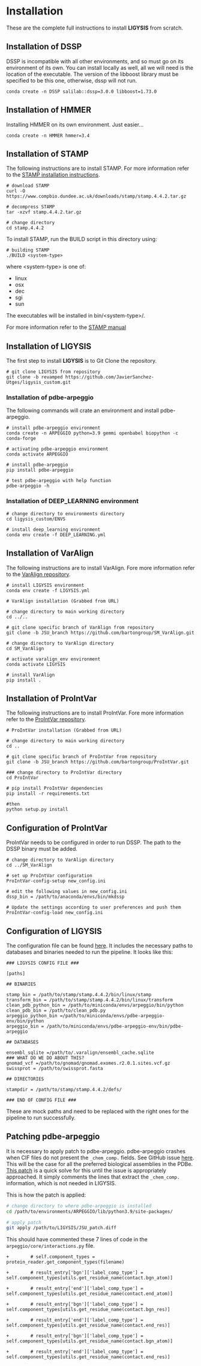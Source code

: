 # Installation

These are the complete full instructions to install **LIGYSIS** from scratch.

## Installation of DSSP

DSSP is incompatible with all other environments, and so must go on its environment of its own. You can install locally as well, all we will need is the location of the executable. The version of the libboost library must be specified to be this one, otherwise, dssp will not run.

```
conda create -n DSSP salilab::dssp=3.0.0 libboost=1.73.0
```

## Installation of HMMER

Installing HMMER on its own environment. Just easier...

```
conda create -n HMMER hmmer=3.4
```

## Installation of STAMP

The following instructions are to install STAMP. For more information refer to the [STAMP installation instructions](https://www.compbio.dundee.ac.uk/downloads/stamp/INSTALL).

```
# download STAMP
curl -O https://www.compbio.dundee.ac.uk/downloads/stamp/stamp.4.4.2.tar.gz

# decompress STAMP
tar -xzvf stamp.4.4.2.tar.gz

# change directory
cd stamp.4.4.2
```
To install STAMP, run the BUILD script in this directory using:
```
# building STAMP
./BUILD <system-type>
```
where \<system-type\> is one of:

- linux
- osx 
- dec
- sgi
- sun

The executables will be installed in bin/\<system-type\>/.

For more information refer to the [STAMP manual](https://www.compbio.dundee.ac.uk/manuals/stamp.4.4/stamp.html)

## Installation of LIGYSIS

The first step to install **LIGYSIS** is to Git Clone the repository.

```
# git clone LIGYSIS from repository
git clone -b revamped https://github.com/JavierSanchez-Utges/ligysis_custom.git
```

### Installation of pdbe-arpeggio

The following commands will crate an environment and install pdbe-arpeggio.

```
# install pdbe-arpeggio environment
conda create -n ARPEGGIO python=3.9 gemmi openbabel biopython -c conda-forge

# activating pdbe-arpeggio environment
conda activate ARPEGGIO

# install pdbe-arpeggio
pip install pdbe-arpeggio

# test pdbe-arpeggio with help function
pdbe-arpeggio -h
```

### Installation of DEEP_LEARNING environment

```
# change directory to environments directory
cd ligysis_custom/ENVS

# install deep_learning environment
conda env create -f DEEP_LEARNING.yml
```

## Installation of VarAlign

The following instructions are to install VarAlign. Fore more information refer to the [VarAlign repository](https://github.com/bartongroup/SM_VarAlign/tree/JSU_branch).

```
# install LIGYSIS environment
conda env create -f LIGYSIS.yml

# VarAlign installation (Grabbed from URL)

# change directory to main working directory
cd ../..

# git clone specific branch of VarAlign from repository
git clone -b JSU_branch https://github.com/bartongroup/SM_VarAlign.git

# change directory to VarAlign directory
cd SM_VarAlign

# activate varalign_env environment
conda activate LIGYSIS

# install VarAlign
pip install .
```

## Installation of ProIntVar

The following instructions are to install ProIntVar. Fore more information refer to the [ProIntVar repository](https://github.com/bartongroup/ProIntVar/tree/JSU_branch).

```
# ProIntVar installation (Grabbed from URL)

# change directory to main working directory
cd ..

# git clone specific branch of ProIntVar from repository
git clone -b JSU_branch https://github.com/bartongroup/ProIntVar.git

### change directory to ProIntVar directory
cd ProIntVar

# pip install ProIntVar dependencies
pip install -r requirements.txt

#then
python setup.py install
```

## Configuration of ProIntVar

ProIntVar needs to be configured in order to run DSSP. The path to the DSSP binary must be added.

```
# change directory to VarAlign directory
cd ../SM_VarAlign

# set up ProIntVar configuration
ProIntVar-config-setup new_config.ini

# edit the following values in new_config.ini
dssp_bin = /path/to/anaconda/envs/bin/mkdssp

# Update the settings according to user preferences and push them
ProIntVar-config-load new_config.ini
```

## Configuration of LIGYSIS

The configuration file can be found [here](ligysis_config.txt). It includes the necessary paths to databases and binaries needed to run the pipeline. It looks like this:

```
### LIGYSIS CONFIG FILE ###

[paths]

## BINARIES

stamp_bin = /path/to/stamp/stamp.4.4.2/bin/linux/stamp
transform_bin = /path/to/stamp/stamp.4.4.2/bin/linux/transform
clean_pdb_python_bin = /path/to/miniconda/envs/arpeggio/bin/python
clean_pdb_bin = /path/to/clean_pdb.py
arpeggio_python_bin =/path/to/miniconda/envs/pdbe-arpeggio-env/bin/python
arpeggio_bin = /path/to/miniconda/envs/pdbe-arpeggio-env/bin/pdbe-arpeggio

## DATABASES

ensembl_sqlite =/path/to/.varalign/ensembl_cache.sqlite              ### WHAT DO WE DO ABOUT THIS?
gnomad_vcf =/path/to/gnomad/gnomad.exomes.r2.0.1.sites.vcf.gz
swissprot = /path/to/swissprot.fasta

## DIRECTORIES

stampdir = /path/to/stamp/stamp.4.4.2/defs/

### END OF CONFIG FILE ###
```

These are mock paths and need to be replaced with the right ones for the pipeline to run successfully.

## Patching pdbe-arpeggio

It is necessary to apply patch to pdbe-arpeggio. pdbe-arpeggio crashes when CIF files do not present the `_chem_comp.` fields. See GitHub issue [here](https://github.com/PDBeurope/arpeggio/issues/20). This will be the case for all the preferred biological assemblies in the PDBe. [This patch](JSU_patch.diff) is a quick solve for this until the issue is appropriately approached. It simply comments the lines that extract the `_chem_comp.` information, which is not needed in LIGYSIS.

This is how the patch is applied:

```sh
# change directory to where pdbe-arpeggio is installed
cd /path/to/environments/ARPEGGIO/lib/python3.9/site-packages/

# apply patch
git apply /path/to/LIGYSIS/JSU_patch.diff
```

This should have commented these 7 lines of code in the `arpeggio/core/interactions.py` file.

```
+        # self.component_types = protein_reader.get_component_types(filename)

+        # result_entry['bgn']['label_comp_type'] = self.component_types[utils.get_residue_name(contact.bgn_atom)]

+        # result_entry['end']['label_comp_type'] = self.component_types[utils.get_residue_name(contact.end_atom)]

+        # result_entry['bgn']['label_comp_type'] = self.component_types[utils.get_residue_name(contact.bgn_res)]

+        # result_entry['end']['label_comp_type'] = self.component_types[utils.get_residue_name(contact.end_res)]

+        # result_entry['bgn']['label_comp_type'] = self.component_types[utils.get_residue_name(contact.bgn_atom)]

+        # result_entry['end']['label_comp_type'] = self.component_types[utils.get_residue_name(contact.end_res)]
```

